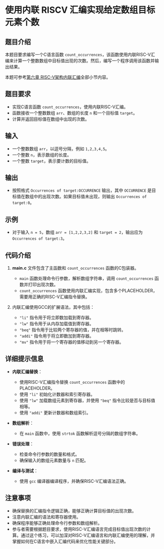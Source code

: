 # 使用内联 RISCV 汇编实现给定数组目标元素个数

## 题目介绍

本题目要求编写一个C语言函数 `count_occurrences`，该函数使用内联RISC-V汇编来计算一个整数数组中目标值出现的次数。然后，编写一个程序调用该函数并输出结果。

本题可参考[第六章 RISC-V架构内联汇编](../chapter_3.md)全部小节内容。

## 题目要求

- 实现C语言函数 `count_occurrences`，使用内联RISC-V汇编。
- 函数接收一个整数数组 `arr`、数组的长度 `n` 和一个目标值 `target`。
- 计算并返回目标值在数组中出现的次数。

## 输入

- 一个整数数组 `arr`，以逗号分隔，例如 `1,2,3,4,5`。
- 一个整数 `n`，表示数组的长度。
- 一个整数 `target`，表示要计数的目标值。

## 输出

- 按照格式 `Occurrences of target:OCCURRENCE` 输出，其中 `OCCURRENCE` 是目标值在数组中的出现次数。如果目标值未出现，则输出 `Occurrences of target:0`。

## 示例

- 对于输入 `n = 5`，数组 `arr = [1,2,2,3,2]` 和 `target = 2`，输出应为 `Occurrences of target:3`。

## 代码介绍

1. **main.c** 文件包含了主函数和 `count_occurrences` 函数的C包装器。
   - `main` 函数处理命令行参数，解析数组字符串，调用 `count_occurrences` 函数并打印出现次数。
   - `count_occurrences` 函数使用内联汇编实现，包含多个PLACEHOLDER，需要用正确的RISC-V汇编指令替换。

2. 内联汇编使用GCC的扩展语法，其中包括：
   - `"li"` 指令用于将立即数加载到寄存器。
   - `"lw"` 指令用于从内存加载值到寄存器。
   - `"beq"` 指令用于比较两个寄存器的值，并在相等时跳转。
   - `"addi"` 指令用于将立即数加到寄存器。
   - `"mv"` 指令用于将一个寄存器的值移动到另一个寄存器。

## 详细提示信息

- **内联汇编替换**：
  - 使用RISC-V汇编指令替换 `count_occurrences` 函数中的PLACEHOLDER。
  - 使用 `"li"` 初始化计数器和索引寄存器。
  - 使用 `"lw"` 加载数组元素到寄存器，并使用 `"beq"` 指令比较是否与目标值相等。
  - 使用 `"addi"` 更新计数器和数组索引。

- **数组解析**：
  - 在 `main` 函数中，使用 `strtok` 函数解析逗号分隔的数组字符串。

- **错误处理**：
  - 检查命令行参数的数量和格式。
  - 确保输入的数组元素数量与 `n` 匹配。

- **编译与测试**：
  - 使用 `gcc` 编译器编译程序，并确保RISC-V汇编语法正确。

## 注意事项

- 确保替换的汇编指令逻辑正确，能够正确计算目标值的出现次数。
- 注意内联汇编的语法和寄存器使用。
- 确保程序能够正确处理命令行参数和数组解析。
- 参与者需要根据题目要求，使用RISC-V汇编语言完成目标值出现次数的计算。通过这个练习，可以加深对RISC-V汇编语言和内联汇编使用的理解，并掌握如何在C语言中嵌入汇编代码来优化性能关键部分。
